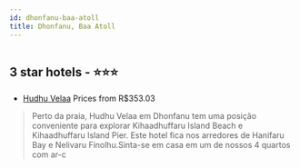 ```yaml
---
id: dhonfanu-baa-atoll
title: Dhonfanu, Baa Atoll
---
```


<center><img src="https://i.travelapi.com/hotels/46000000/45790000/45786600/45786588/d7a6fa72_z.jpg" alt="" /></center>


##  3 star hotels - ⭐️⭐️⭐️

-    [Hudhu Velaa](https://www.hurb.com/br/aud/https://www.hurb.com/br/hotels/dhonfanu/hudhu-velaa-HT-YMDK?cmp=18055) Prices from R$353.03
   > Perto da praia, Hudhu Velaa em Dhonfanu tem uma posição conveniente para explorar Kihaadhuffaru Island Beach e Kihaadhuffaru Island Pier.  Este hotel fica nos arredores de Hanifaru Bay e Nelivaru Finolhu.Sinta-se em casa em um de nossos 4 quartos com ar-c
